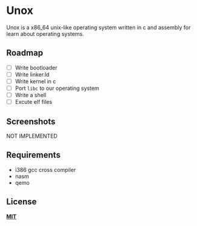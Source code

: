 # Unox
Unox is a x86_64 unix-like operating system written in c and assembly for learn about operating systems.

## Roadmap
- [ ] Write bootloader
- [ ] Write linker.ld
- [ ] Write kernel in c
- [ ] Port `libc` to our operating system
- [ ] Write a shell
- [ ] Excute elf files

## Screenshots
NOT IMPLEMENTED

## Requirements
- i386 gcc cross compiler
- nasm
- qemo

## License
**[MIT](LICENSE)**
